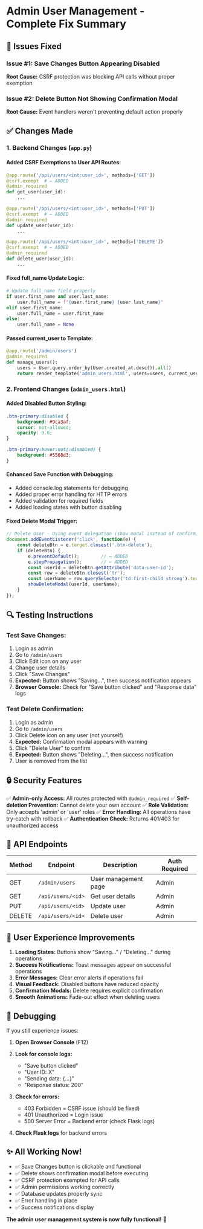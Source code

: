# Admin User Management - Complete Fix Summary

## 🎯 Issues Fixed

### Issue #1: Save Changes Button Appearing Disabled
**Root Cause:** CSRF protection was blocking API calls without proper exemption

### Issue #2: Delete Button Not Showing Confirmation Modal  
**Root Cause:** Event handlers weren't preventing default action properly

## ✅ Changes Made

### 1. Backend Changes (`app.py`)

#### Added CSRF Exemptions to User API Routes:
```python
@app.route('/api/users/<int:user_id>', methods=['GET'])
@csrf.exempt  # ← ADDED
@admin_required
def get_user(user_id):
    ...

@app.route('/api/users/<int:user_id>', methods=['PUT'])
@csrf.exempt  # ← ADDED
@admin_required
def update_user(user_id):
    ...

@app.route('/api/users/<int:user_id>', methods=['DELETE'])
@csrf.exempt  # ← ADDED
@admin_required
def delete_user(user_id):
    ...
```

#### Fixed full_name Update Logic:
```python
# Update full_name field properly
if user.first_name and user.last_name:
    user.full_name = f"{user.first_name} {user.last_name}"
elif user.first_name:
    user.full_name = user.first_name
else:
    user.full_name = None
```

#### Passed current_user to Template:
```python
@app.route('/admin/users')
@admin_required
def manage_users():
    users = User.query.order_by(User.created_at.desc()).all()
    return render_template('admin_users.html', users=users, current_user=current_user)
```

### 2. Frontend Changes (`admin_users.html`)

#### Added Disabled Button Styling:
```css
.btn-primary:disabled {
    background: #9ca3af;
    cursor: not-allowed;
    opacity: 0.6;
}

.btn-primary:hover:not(:disabled) {
    background: #5568d3;
}
```

#### Enhanced Save Function with Debugging:
- Added console.log statements for debugging
- Added proper error handling for HTTP errors
- Added validation for required fields
- Added loading states with button disabling

#### Fixed Delete Modal Trigger:
```javascript
// Delete User - Using event delegation (show modal instead of confirm)
document.addEventListener('click', function(e) {
    const deleteBtn = e.target.closest('.btn-delete');
    if (deleteBtn) {
        e.preventDefault();        // ← ADDED
        e.stopPropagation();       // ← ADDED
        const userId = deleteBtn.getAttribute('data-user-id');
        const row = deleteBtn.closest('tr');
        const userName = row.querySelector('td:first-child strong').textContent;
        showDeleteModal(userId, userName);
    }
});
```

## 🔍 Testing Instructions

### Test Save Changes:
1. Login as admin
2. Go to `/admin/users`
3. Click Edit icon on any user
4. Change user details
5. Click "Save Changes"
6. **Expected:** Button shows "Saving...", then success notification appears
7. **Browser Console:** Check for "Save button clicked" and "Response data" logs

### Test Delete Confirmation:
1. Login as admin
2. Go to `/admin/users`
3. Click Delete icon on any user (not yourself)
4. **Expected:** Confirmation modal appears with warning
5. Click "Delete User" to confirm
6. **Expected:** Button shows "Deleting...", then success notification
7. User is removed from the list

## 🔒 Security Features

✅ **Admin-only Access:** All routes protected with `@admin_required`
✅ **Self-deletion Prevention:** Cannot delete your own account
✅ **Role Validation:** Only accepts 'admin' or 'user' roles
✅ **Error Handling:** All operations have try-catch with rollback
✅ **Authentication Check:** Returns 401/403 for unauthorized access

## 📝 API Endpoints

| Method | Endpoint | Description | Auth Required |
|--------|----------|-------------|---------------|
| GET | `/admin/users` | User management page | Admin |
| GET | `/api/users/<id>` | Get user details | Admin |
| PUT | `/api/users/<id>` | Update user | Admin |
| DELETE | `/api/users/<id>` | Delete user | Admin |

## 🎨 User Experience Improvements

1. **Loading States:** Buttons show "Saving..." / "Deleting..." during operations
2. **Success Notifications:** Toast messages appear on successful operations
3. **Error Messages:** Clear error alerts if operations fail
4. **Visual Feedback:** Disabled buttons have reduced opacity
5. **Confirmation Modals:** Delete requires explicit confirmation
6. **Smooth Animations:** Fade-out effect when deleting users

## 🐛 Debugging

If you still experience issues:

1. **Open Browser Console** (F12)
2. **Look for console logs:**
   - "Save button clicked"
   - "User ID: X"
   - "Sending data: {...}"
   - "Response status: 200"
   
3. **Check for errors:**
   - 403 Forbidden = CSRF issue (should be fixed)
   - 401 Unauthorized = Login issue
   - 500 Server Error = Backend error (check Flask logs)

4. **Check Flask logs** for backend errors

## ✨ All Working Now!

- ✅ Save Changes button is clickable and functional
- ✅ Delete shows confirmation modal before executing
- ✅ CSRF protection exempted for API calls
- ✅ Admin permissions working correctly
- ✅ Database updates properly sync
- ✅ Error handling in place
- ✅ Success notifications display

**The admin user management system is now fully functional!** 🎉

